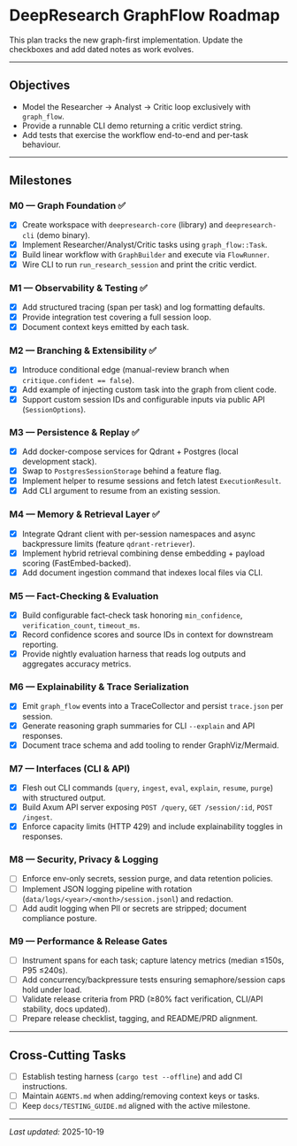 # DeepResearch GraphFlow Roadmap

This plan tracks the new graph-first implementation. Update the checkboxes and add dated notes as work evolves.

---

## Objectives
- Model the Researcher → Analyst → Critic loop exclusively with `graph_flow`.
- Provide a runnable CLI demo returning a critic verdict string.
- Add tests that exercise the workflow end-to-end and per-task behaviour.

---

## Milestones

### M0 — Graph Foundation ✅
- [x] Create workspace with `deepresearch-core` (library) and `deepresearch-cli` (demo binary).
- [x] Implement Researcher/Analyst/Critic tasks using `graph_flow::Task`.
- [x] Build linear workflow with `GraphBuilder` and execute via `FlowRunner`.
- [x] Wire CLI to run `run_research_session` and print the critic verdict.

### M1 — Observability & Testing ✅
- [x] Add structured tracing (span per task) and log formatting defaults.
- [x] Provide integration test covering a full session loop.
- [x] Document context keys emitted by each task.

### M2 — Branching & Extensibility ✅
- [x] Introduce conditional edge (manual-review branch when `critique.confident == false`).
- [x] Add example of injecting custom task into the graph from client code.
- [x] Support custom session IDs and configurable inputs via public API (`SessionOptions`).

### M3 — Persistence & Replay ✅
- [x] Add docker-compose services for Qdrant + Postgres (local development stack).
- [x] Swap to `PostgresSessionStorage` behind a feature flag.
- [x] Implement helper to resume sessions and fetch latest `ExecutionResult`.
- [x] Add CLI argument to resume from an existing session.

### M4 — Memory & Retrieval Layer ✅
- [x] Integrate Qdrant client with per-session namespaces and async backpressure limits (feature `qdrant-retriever`).
- [x] Implement hybrid retrieval combining dense embedding + payload scoring (FastEmbed-backed).
- [x] Add document ingestion command that indexes local files via CLI.

### M5 — Fact-Checking & Evaluation
- [x] Build configurable fact-check task honoring `min_confidence`, `verification_count`, `timeout_ms`.
- [x] Record confidence scores and source IDs in context for downstream reporting.
- [x] Provide nightly evaluation harness that reads log outputs and aggregates accuracy metrics.

### M6 — Explainability & Trace Serialization
- [x] Emit `graph_flow` events into a TraceCollector and persist `trace.json` per session.
- [x] Generate reasoning graph summaries for CLI `--explain` and API responses.
- [x] Document trace schema and add tooling to render GraphViz/Mermaid.

### M7 — Interfaces (CLI & API)
- [x] Flesh out CLI commands (`query`, `ingest`, `eval`, `explain`, `resume`, `purge`) with structured output.
- [x] Build Axum API server exposing `POST /query`, `GET /session/:id`, `POST /ingest`.
- [x] Enforce capacity limits (HTTP 429) and include explainability toggles in responses.

### M8 — Security, Privacy & Logging
- [ ] Enforce env-only secrets, session purge, and data retention policies.
- [ ] Implement JSON logging pipeline with rotation (`data/logs/<year>/<month>/session.jsonl`) and redaction.
- [ ] Add audit logging when PII or secrets are stripped; document compliance posture.

### M9 — Performance & Release Gates
- [ ] Instrument spans for each task; capture latency metrics (median ≤150s, P95 ≤240s).
- [ ] Add concurrency/backpressure tests ensuring semaphore/session caps hold under load.
- [ ] Validate release criteria from PRD (≥80% fact verification, CLI/API stability, docs updated).
- [ ] Prepare release checklist, tagging, and README/PRD alignment.

---

## Cross-Cutting Tasks
- [ ] Establish testing harness (`cargo test --offline`) and add CI instructions.
- [ ] Maintain `AGENTS.md` when adding/removing context keys or tasks.
- [ ] Keep `docs/TESTING_GUIDE.md` aligned with the active milestone.

---

*Last updated:* 2025-10-19
